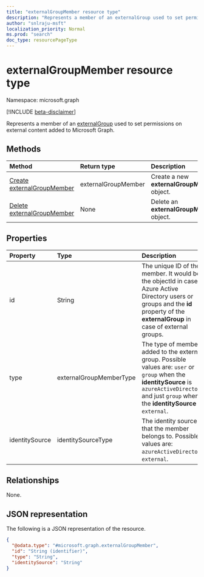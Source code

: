 ```yaml
---
title: "externalGroupMember resource type"
description: "Represents a member of an externalGroup used to set permissions on external content added to Microsoft Graph."
author: "snlraju-msft"
localization_priority: Normal
ms.prod: "search"
doc_type: resourcePageType
---
```


# externalGroupMember resource type

Namespace: microsoft.graph

[!INCLUDE [beta-disclaimer](../../includes/beta-disclaimer.md)]

Represents a member of an [externalGroup](externalgroup.md) used to set permissions on external content added to Microsoft Graph.

## Methods

| Method                                                              | Return type         | Description                              |
|:--------------------------------------------------------------------|:--------------------|:-----------------------------------------|
| [Create externalGroupMember](../api/externalgroup-post-members.md) | externalGroupMember | Create a new **externalGroupMember** object. |
| [Delete externalGroupMember](../api/externalgroupmember-delete.md)  | None                | Delete an **externalGroupMember** object.   |

## Properties

| Property       | Type                    | Description                                                          |
|:---------------|:------------------------|:---------------------------------------------------------------------|
| id             | String                  | The unique ID of the member. It would be the objectId in case of Azure Active Directory users or groups and the **id** property of the **externalGroup** in case of external groups.                                    |
| type           | externalGroupMemberType | The type of member added to the external group. Possible values are: `user` or `group` when the **identitySource** is `azureActiveDirectory` and just `group` when the **identitySource** is `external`. |
| identitySource | identitySourceType      | The identity source that the member belongs to. Possible values are: `azureActiveDirectory`, `external`.                                                                                         |

## Relationships

None.

## JSON representation

The following is a JSON representation of the resource.
<!-- {
  "blockType": "resource",
  "keyProperty": "id",
  "@odata.type": "microsoft.graph.externalGroupMember",
  "openType": false
}
-->

``` json
{
  "@odata.type": "#microsoft.graph.externalGroupMember",
  "id": "String (identifier)",
  "type": "String",
  "identitySource": "String"
}
```
